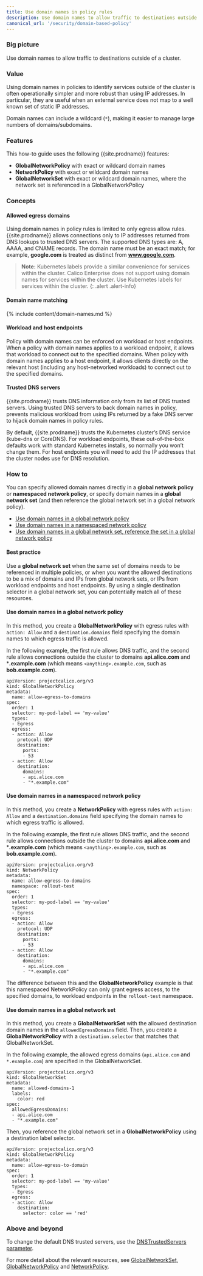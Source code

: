 ```yaml
---
title: Use domain names in policy rules
description: Use domain names to allow traffic to destinations outside of a cluster by their DNS names instead of by their IP addresses.
canonical_url: '/security/domain-based-policy'
---
```


### Big picture

Use domain names to allow traffic to destinations outside of a cluster.

### Value

Using domain names in policies to identify services outside of the cluster is often operationally simpler and more robust than using IP
addresses. In particular, they are useful when an external service does not map to a well known set of static IP addresses.

Domain names can include a wildcard (`*`), making it easier to manage large numbers of domains/subdomains.

### Features

This how-to guide uses the following {{site.prodname}} features:

- **GlobalNetworkPolicy** with exact or wildcard domain names
- **NetworkPolicy** with exact or wildcard domain names
- **GlobalNetworkSet** with exact or wildcard domain names, where the network set is referenced in a GlobalNetworkPolicy

### Concepts

#### Allowed egress domains

Using domain names in policy rules is limited to only egress allow rules. {{site.prodname}} allows connections only to IP addresses returned from DNS lookups to trusted DNS servers. The supported DNS types are: A, AAAA, and CNAME records. The domain name must be an exact match; for example, **google.com** is treated as distinct from **www.google.com**.

> **Note:** Kubernetes labels provide a similar convenience for
> services within the cluster. Calico Enterprise does not support using
> domain names for services within the cluster. Use Kubernetes labels
> for services within the cluster.
{: .alert .alert-info}

#### Domain name matching

{% include content/domain-names.md %}

#### Workload and host endpoints

Policy with domain names can be enforced on workload or host endpoints.  When a policy with domain names applies to a workload endpoint, it
allows that workload to connect out to the specified domains.  When policy with domain names applies to a host endpoint, it allows clients
directly on the relevant host (including any host-networked workloads) to connect out to the specified domains.

#### Trusted DNS servers

{{site.prodname}} trusts DNS information only from its list of DNS trusted servers. Using trusted DNS servers to back domain names in
policy, prevents malicious workload from using IPs returned by a fake DNS server to hijack domain names in policy rules.

By default, {{site.prodname}} trusts the Kubernetes cluster’s DNS service (kube-dns or CoreDNS). For workload endpoints, these
out-of-the-box defaults work with standard Kubernetes installs, so normally you won’t change them. For host endpoints you will need to add
the IP addresses that the cluster nodes use for DNS resolution.

### How to

You can specify allowed domain names directly in a **global network policy** or **namespaced network policy**, or specify domain names in a **global network set** (and then
reference the global network set in a global network policy).

- [Use domain names in a global network policy](#use-domain-names-in-a-global-network-policy)
- [Use domain names in a namespaced network policy](#use-domain-names-in-a-namespaced-network-policy)
- [Use domain names in a global network set, reference the set in a global network policy](#use-domain-names-in-a-global-network-set)

#### Best practice

Use a **global network set** when the same set of domains needs to be referenced in multiple policies, or when you want the allowed
destinations to be a mix of domains and IPs from global network sets, or IPs from workload endpoints and host endpoints. By using a single
destination selector in a global network set, you can potentially match all of these resources.

#### Use domain names in a global network policy

In this method, you create a **GlobalNetworkPolicy** with egress rules with `action: Allow` and a `destination.domains` field specifying the
domain names to which egress traffic is allowed.

In the following example, the first rule allows DNS traffic, and the second rule allows connections outside the cluster to domains
**api.alice.com** and ***.example.com** (which means `<anything>.example.com`, such as **bob.example.com**).

```
apiVersion: projectcalico.org/v3
kind: GlobalNetworkPolicy
metadata:
  name: allow-egress-to-domains
spec:
  order: 1
  selector: my-pod-label == 'my-value'
  types:
  - Egress
  egress:
  - action: Allow
    protocol: UDP
    destination:
      ports:
      - 53
  - action: Allow
    destination:
      domains:
      - api.alice.com
      - "*.example.com"
```
#### Use domain names in a namespaced network policy

In this method, you create a **NetworkPolicy** with egress rules with `action: Allow` and a `destination.domains` field specifying the
domain names to which egress traffic is allowed.

In the following example, the first rule allows DNS traffic, and the second rule allows connections outside the cluster to domains
**api.alice.com** and ***.example.com** (which means `<anything>.example.com`, such as **bob.example.com**).

```
apiVersion: projectcalico.org/v3
kind: NetworkPolicy
metadata:
  name: allow-egress-to-domains
  namespace: rollout-test
spec:
  order: 1
  selector: my-pod-label == 'my-value'
  types:
  - Egress
  egress:
  - action: Allow
    protocol: UDP
    destination:
      ports:
      - 53
  - action: Allow
    destination:
      domains:
      - api.alice.com
      - "*.example.com"
```

The difference between this and the **GlobalNetworkPolicy** example is that this namespaced NetworkPolicy can only grant egress access, to the specified domains, to workload endpoints in the `rollout-test` namespace.

#### Use domain names in a global network set

In this method, you create a **GlobalNetworkSet** with the allowed destination domain names in the `allowedEgressDomains` field. Then,
you create a **GlobalNetworkPolicy** with a `destination.selector` that matches that GlobalNetworkSet.

In the following example, the allowed egress domains (`api.alice.com` and `*.example.com`) are specified in the GlobalNetworkSet.

```
apiVersion: projectcalico.org/v3
kind: GlobalNetworkSet
metadata:
  name: allowed-domains-1
  labels:
    color: red
spec:
  allowedEgressDomains:
  - api.alice.com
  - "*.example.com"
```

Then, you reference the global network set in a **GlobalNetworkPolicy** using a destination label selector.

```
apiVersion: projectcalico.org/v3
kind: GlobalNetworkPolicy
metadata:
  name: allow-egress-to-domain
spec:
  order: 1
  selector: my-pod-label == 'my-value'
  types:
  - Egress
  egress:
  - action: Allow
    destination:
      selector: color == 'red'
```

### Above and beyond

To change the default DNS trusted servers, use the [DNSTrustedServers parameter]({{site.baseurl}}/reference/felix/configuration).

For more detail about the relevant resources, see
[GlobalNetworkSet]({{site.baseurl}}/reference/resources/globalnetworkset),
[GlobalNetworkPolicy]({{site.baseurl}}/reference/resources/globalnetworkpolicy)
and
[NetworkPolicy]({{site.baseurl}}/reference/resources/networkpolicy).
